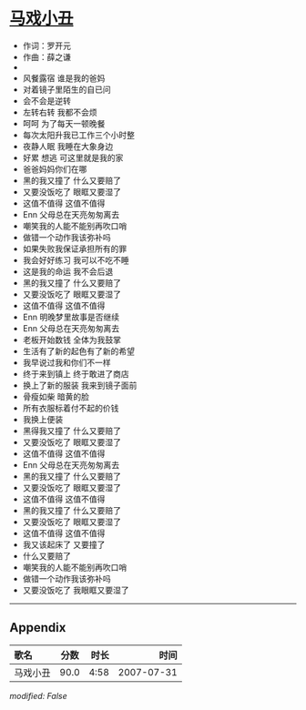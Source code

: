 # [马戏小丑](https://music.163.com/song?id=169229)

* 作词：罗开元
* 作曲：薛之谦
* 
* 风餐露宿 谁是我的爸妈
* 对着镜子里陌生的自已问
* 会不会是逆转
* 左转右转 我都不会烦
* 呵呵 为了每天一顿晚餐
* 每次太阳升我已工作三个小时整
* 夜静人眠 我睡在大象身边
* 好累 想逃 可这里就是我的家
* 爸爸妈妈你们在哪
* 黑的我又撞了 什么又要赔了
* 又要没饭吃了 眼眶又要湿了
* 这值不值得 这值不值得
* Enn 父母总在天亮匆匆离去
* 嘲笑我的人能不能别再吹口哨
* 做错一个动作我该弥补吗
* 如果失败我保证承担所有的罪
* 我会好好练习 我可以不吃不睡
* 这是我的命运 我不会后退
* 黑的我又撞了 什么又要赔了
* 又要没饭吃了 眼眶又要湿了
* 这值不值得 这值不值得
* Enn 明晚梦里故事是否继续
* Enn 父母总在天亮匆匆离去
* 老板开始数钱 全体为我鼓掌
* 生活有了新的起色有了新的希望
* 我早说过我和你们不一样
* 终于来到镇上 终于敢进了商店
* 换上了新的服装 我来到镜子面前
* 骨瘦如柴 暗黄的脸
* 所有衣服标着付不起的价钱
* 我换上便装
* 黑得我又撞了 什么又要赔了
* 又要没饭吃了 眼眶又要湿了
* 这值不值得 这值不值得
* Enn 父母总在天亮匆匆离去
* 黑的我又撞了 什么又要赔了
* 又要没饭吃了 眼眶又要湿了
* 这值不值得 这值不值得
* 黑的我又撞了 什么又要赔了
* 又要没饭吃了 眼眶又要湿了
* 这值不值得 这值不值得
* 我又该起床了 又要撞了
* 什么又要赔了
* 嘲笑我的人能不能别再吹口哨
* 做错一个动作我该弥补吗
* 又要没饭吃了 我眼眶又要湿了


---

## Appendix

|歌名|分数|时长|时间|
|:---|:---:|---:|---:|
|马戏小丑|90.0|4:58|2007-07-31

*modified: False*